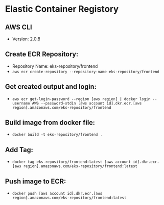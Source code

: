 
# Elastic Container Registory
## AWS CLI
- Version: 2.0.8

## Create ECR Repository:
- Repository Name: eks-repository/frontend
- `aws ecr create-repository --repository-name eks-repository/frontend`

## Get created output and login: 
- `aws ecr get-login-password --region [aws region] | docker login --username AWS --password-stdin [aws account id].dkr.ecr.[aws region].amazonaws.com/eks-repository/frontend`

## Build image from docker file:
- `docker build -t eks-repository/frontend .`

## Add Tag:
- `docker tag eks-repository/frontend:latest [aws account id].dkr.ecr.[aws region].amazonaws.com/eks-repository/frontend:latest`

## Push image to ECR:
- `docker push [aws account id].dkr.ecr.[aws region].amazonaws.com/eks-repository/frontend:latest`